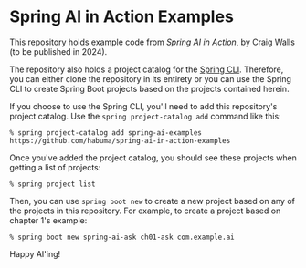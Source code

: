 # Spring AI in Action Examples

This repository holds example code from _Spring AI in Action_, by Craig Walls (to be published in 2024).

The repository also holds a project catalog for the [Spring CLI](https://spring.io/projects/spring-cli). Therefore, you can either clone the repository in its entirety or you can use the Spring CLI to create Spring Boot projects based on the projects contained herein.

If you choose to use the Spring CLI, you'll need to add this repository's project catalog. Use the `spring project-catalog add` command like this:

```
% spring project-catalog add spring-ai-examples https://github.com/habuma/spring-ai-in-action-examples
```

Once you've added the project catalog, you should see these projects when getting a list of projects:

```
% spring project list
```

Then, you can use `spring boot new` to create a new project based on any of the projects in this repository. For example, to create a project based on chapter 1's example:

```
% spring boot new spring-ai-ask ch01-ask com.example.ai
```

Happy AI'ing!

